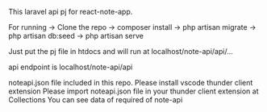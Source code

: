 This laravel api pj for react-note-app.

For running
-> Clone the repo
-> composer install
-> php artisan migrate
-> php artisan db:seed
-> php artisan serve

Just put the pj file in htdocs and will run at localhost/note-api/api/...

api endpoint is localhost/note-api/api

noteapi.json file included in this repo.
Please install vscode thunder client extension
Please import noteapi.json file in your thunder client extension at Collections
You can see data of required of note-api
